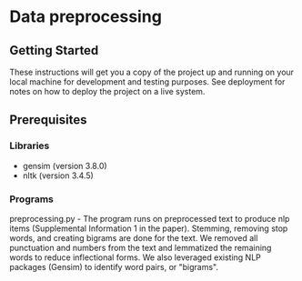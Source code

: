 # Data preprocessing

## Getting Started

These instructions will get you a copy of the project up and running on your local machine for development and testing purposes. See deployment for notes on how to deploy the project on a live system.

## Prerequisites
### Libraries
* gensim (version 3.8.0)
* nltk (version 3.4.5)

### Programs

preprocessing.py - The program runs on preprocessed text to produce nlp items (Supplemental Information 1 in the paper). Stemming, removing stop words, and creating bigrams are done for the text. We removed all punctuation and numbers from the text and lemmatized the remaining words to reduce inflectional forms. We also leveraged existing NLP packages (Gensim) to identify word pairs, or "bigrams". 
